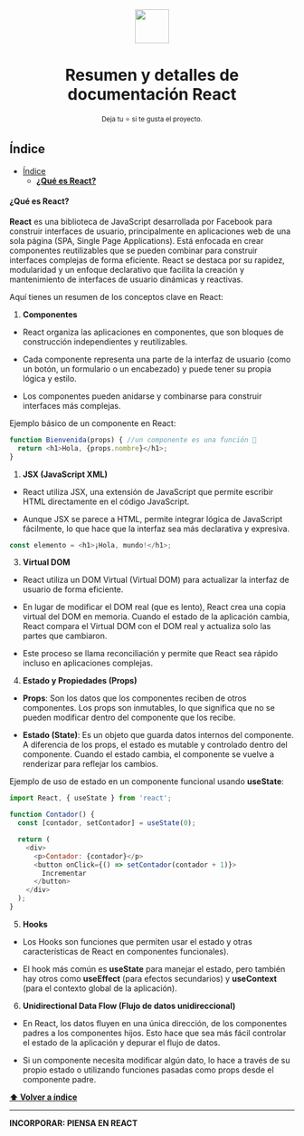 <div align='center'>
  <img height="60" src="https://upload.wikimedia.org/wikipedia/commons/thumb/a/a7/React-icon.svg/539px-React-icon.svg.png">
  <h1>Resumen y detalles de documentación React</h1>

  <sup>Deja tu :star: si te gusta el proyecto.</sup>

</div>

## Índice

- [Índice](#índice)
    - [**¿Qué es React?**](#qué-es-react)



#### **¿Qué es React?**
**React** es una biblioteca de JavaScript desarrollada por Facebook para construir interfaces de usuario, principalmente en aplicaciones web de una sola página (SPA, Single Page Applications). Está enfocada en crear componentes reutilizables que se pueden combinar para construir interfaces complejas de forma eficiente. React se destaca por su rapidez, modularidad y un enfoque declarativo que facilita la creación y mantenimiento de interfaces de usuario dinámicas y reactivas.

Aquí tienes un resumen de los conceptos clave en React:

1. **Componentes**
   
- React organiza las aplicaciones en componentes, que son bloques de construcción independientes y reutilizables.
  
- Cada componente representa una parte de la interfaz de usuario (como un botón, un formulario o un encabezado) y puede tener su propia lógica y estilo.
  
- Los componentes pueden anidarse y combinarse para construir interfaces más complejas.

Ejemplo básico de un componente en React:


```js
function Bienvenida(props) { //un componente es una función 👀
  return <h1>Hola, {props.nombre}</h1>;
}
```  

1. **JSX (JavaScript XML)**
   
- React utiliza JSX, una extensión de JavaScript que permite escribir HTML directamente en el código JavaScript.
  
- Aunque JSX se parece a HTML, permite integrar lógica de JavaScript fácilmente, lo que hace que la interfaz sea más declarativa y expresiva.
```js
const elemento = <h1>¡Hola, mundo!</h1>;
```

3. **Virtual DOM**  
- React utiliza un DOM Virtual (Virtual DOM) para actualizar la interfaz de usuario de forma eficiente.
  
- En lugar de modificar el DOM real (que es lento), React crea una copia virtual del DOM en memoria. Cuando el estado de la aplicación cambia, React compara el Virtual DOM con el DOM real y actualiza solo las partes que cambiaron.
  
- Este proceso se llama reconciliación y permite que React sea rápido incluso en aplicaciones complejas.  
  

4. **Estado y Propiedades (Props)**  
- **Props**: Son los datos que los componentes reciben de otros componentes. Los props son inmutables, lo que significa que no se pueden modificar dentro del componente que los recibe.
  
- **Estado (State)**: Es un objeto que guarda datos internos del componente. A diferencia de los props, el estado es mutable y controlado dentro del componente. Cuando el estado cambia, el componente se vuelve a renderizar para reflejar los cambios.

Ejemplo de uso de estado en un componente funcional usando **useState**:

```js
import React, { useState } from 'react';

function Contador() {
  const [contador, setContador] = useState(0);

  return (
    <div>
      <p>Contador: {contador}</p>
      <button onClick={() => setContador(contador + 1)}>
        Incrementar
      </button>
    </div>
  );
}
```

5. **Hooks**  
- Los Hooks son funciones que permiten usar el estado y otras características de React en componentes funcionales).

- El hook más común es **useState** para manejar el estado, pero también hay otros como **useEffect** (para efectos secundarios) y **useContext** (para el contexto global de la aplicación).


6. **Unidirectional Data Flow (Flujo de datos unidireccional)**  
- En React, los datos fluyen en una única dirección, de los componentes padres a los componentes hijos. Esto hace que sea más fácil controlar el estado de la aplicación y depurar el flujo de datos.
  
- Si un componente necesita modificar algún dato, lo hace a través de su propio estado o utilizando funciones pasadas como props desde el componente padre.

**[⬆ Volver a índice](#índice)**

---

**INCORPORAR: PIENSA EN REACT**